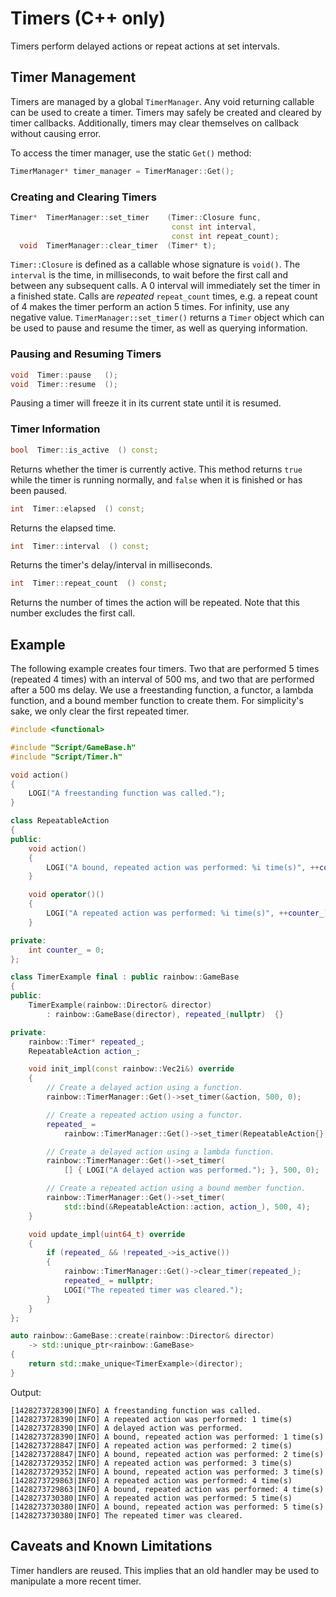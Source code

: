 # Timers (C++ only)

Timers perform delayed actions or repeat actions at set intervals.

## Timer Management

Timers are managed by a global `TimerManager`. Any void returning callable
can be used to create a timer. Timers may safely be created and cleared by timer
callbacks. Additionally, timers may clear themselves on callback without causing
error.

To access the timer manager, use the static `Get()` method:

```c++
TimerManager* timer_manager = TimerManager::Get();
```

### Creating and Clearing Timers

```c++
Timer*  TimerManager::set_timer    (Timer::Closure func,
                                    const int interval,
                                    const int repeat_count);
  void  TimerManager::clear_timer  (Timer* t);
```

`Timer::Closure` is defined as a callable whose signature is `void()`. The
`interval` is the time, in milliseconds, to wait before the first call and
between any subsequent calls. A 0 interval will immediately set the timer in a
finished state. Calls are _repeated_ `repeat_count` times, e.g. a repeat count
of 4 makes the timer perform an action 5 times. For infinity, use any negative
value. `TimerManager::set_timer()` returns a `Timer` object which can be used to
pause and resume the timer, as well as querying information.

### Pausing and Resuming Timers

```c++
void  Timer::pause   ();
void  Timer::resume  ();
```

Pausing a timer will freeze it in its current state until it is resumed.

### Timer Information

```c++
bool  Timer::is_active  () const;
```

Returns whether the timer is currently active. This method returns `true` while
the timer is running normally, and `false` when it is finished or has been
paused.

```c++
int  Timer::elapsed  () const;
```

Returns the elapsed time.

```c++
int  Timer::interval  () const;
```

Returns the timer's delay/interval in milliseconds.

```c++
int  Timer::repeat_count  () const;
```

Returns the number of times the action will be repeated. Note that this number
excludes the first call.

## Example

The following example creates four timers. Two that are performed 5 times
(repeated 4 times) with an interval of 500 ms, and two that are performed after
a 500 ms delay. We use a freestanding function, a functor, a lambda function,
and a bound member function to create them. For simplicity's sake, we only clear
the first repeated timer.

```c++
#include <functional>

#include "Script/GameBase.h"
#include "Script/Timer.h"

void action()
{
    LOGI("A freestanding function was called.");
}

class RepeatableAction
{
public:
    void action()
    {
        LOGI("A bound, repeated action was performed: %i time(s)", ++counter_);
    }

    void operator()()
    {
        LOGI("A repeated action was performed: %i time(s)", ++counter_);
    }

private:
    int counter_ = 0;
};

class TimerExample final : public rainbow::GameBase
{
public:
    TimerExample(rainbow::Director& director)
        : rainbow::GameBase(director), repeated_(nullptr)  {}

private:
    rainbow::Timer* repeated_;
    RepeatableAction action_;

    void init_impl(const rainbow::Vec2i&) override
    {
        // Create a delayed action using a function.
        rainbow::TimerManager::Get()->set_timer(&action, 500, 0);

        // Create a repeated action using a functor.
        repeated_ =
            rainbow::TimerManager::Get()->set_timer(RepeatableAction{}, 500, 4);

        // Create a delayed action using a lambda function.
        rainbow::TimerManager::Get()->set_timer(
            [] { LOGI("A delayed action was performed."); }, 500, 0);

        // Create a repeated action using a bound member function.
        rainbow::TimerManager::Get()->set_timer(
            std::bind(&RepeatableAction::action, action_), 500, 4);
    }

    void update_impl(uint64_t) override
    {
        if (repeated_ && !repeated_->is_active())
        {
            rainbow::TimerManager::Get()->clear_timer(repeated_);
            repeated_ = nullptr;
            LOGI("The repeated timer was cleared.");
        }
    }
};

auto rainbow::GameBase::create(rainbow::Director& director)
    -> std::unique_ptr<rainbow::GameBase>
{
    return std::make_unique<TimerExample>(director);
}
```

Output:

```console
[1428273728390|INFO] A freestanding function was called.
[1428273728390|INFO] A repeated action was performed: 1 time(s)
[1428273728390|INFO] A delayed action was performed.
[1428273728390|INFO] A bound, repeated action was performed: 1 time(s)
[1428273728847|INFO] A repeated action was performed: 2 time(s)
[1428273728847|INFO] A bound, repeated action was performed: 2 time(s)
[1428273729352|INFO] A repeated action was performed: 3 time(s)
[1428273729352|INFO] A bound, repeated action was performed: 3 time(s)
[1428273729863|INFO] A repeated action was performed: 4 time(s)
[1428273729863|INFO] A bound, repeated action was performed: 4 time(s)
[1428273730380|INFO] A repeated action was performed: 5 time(s)
[1428273730380|INFO] A bound, repeated action was performed: 5 time(s)
[1428273730380|INFO] The repeated timer was cleared.
```

## Caveats and Known Limitations

Timer handlers are reused. This implies that an old handler may be used to
manipulate a more recent timer.
